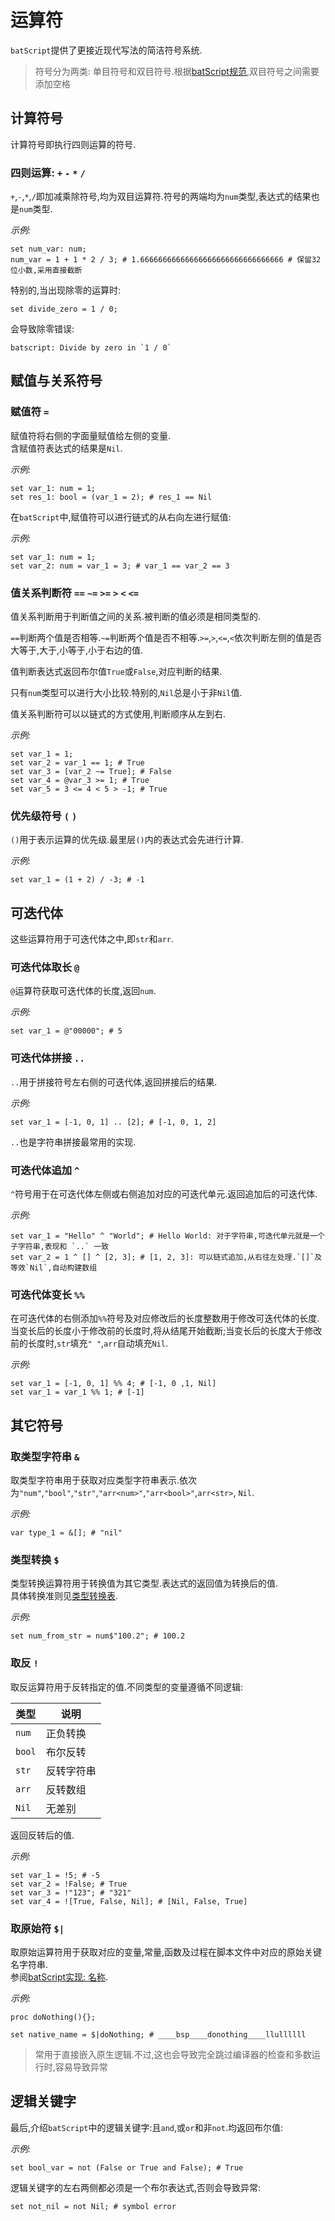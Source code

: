 # 运算符  

`batScript`提供了更接近现代写法的简洁符号系统.  

> 符号分为两类: 单目符号和双目符号.根据[batScript规范](),双目符号之间需要添加空格    

## 计算符号  

计算符号即执行四则运算的符号.  

### 四则运算: `+` `-` `*` `/`  

`+`,`-`,`*`,`/`即加减乘除符号,均为双目运算符.符号的两端均为`num`类型,表达式的结果也是`num`类型.  

*示例:*  

```batscript
set num_var: num;
num_var = 1 + 1 * 2 / 3; # 1.66666666666666666666666666666666 # 保留32位小数,采用直接截断
```

特别的,当出现除零的运算时:  

```batscript
set divide_zero = 1 / 0;
```

会导致除零错误:  

```batscript
batscript: Divide by zero in `1 / 0`
```

## 赋值与关系符号  

### 赋值符 `=`  

赋值符将右侧的字面量赋值给左侧的变量.  
含赋值符表达式的结果是`Nil`.  

*示例:*  

```batscript
set var_1: num = 1;
set res_1: bool = (var_1 = 2); # res_1 == Nil
```

在`batScript`中,赋值符可以进行链式的从右向左进行赋值:  

*示例:*  

```batscript
set var_1: num = 1;
set var_2: num = var_1 = 3; # var_1 == var_2 == 3
```

### 值关系判断符 `==` `~=` `>=` `>` `<` `<=`  

值关系判断用于判断值之间的关系.被判断的值必须是相同类型的.  

`==`判断两个值是否相等.`~=`判断两个值是否不相等.`>=`,`>`,`<=`,`<`依次判断左侧的值是否大等于,大于,小等于,小于右边的值.  

值判断表达式返回布尔值`True`或`False`,对应判断的结果.  

只有`num`类型可以进行大小比较.特别的,`Nil`总是小于非`Nil`值.  

值关系判断符可以以链式的方式使用,判断顺序从左到右.  

*示例:*  

```batscript
set var_1 = 1;
set var_2 = var_1 == 1; # True
set var_3 = [var_2 ~= True]; # False
set var_4 = @var_3 >= 1; # True
set var_5 = 3 <= 4 < 5 > -1; # True
```

### 优先级符号 `(` `)`  

`()`用于表示运算的优先级.最里层`()`内的表达式会先进行计算.  

*示例:*  

```batscript
set var_1 = (1 + 2) / -3; # -1
```

## 可迭代体  

这些运算符用于可迭代体之中,即`str`和`arr`.  

### 可迭代体取长 `@`  

`@`运算符获取可迭代体的长度,返回`num`.  

*示例:*  

```batscript
set var_1 = @"00000"; # 5
```

### 可迭代体拼接 `..`  

`..`用于拼接符号左右侧的可迭代体,返回拼接后的结果.  

*示例:*  

```batscript
set var_1 = [-1, 0, 1] .. [2]; # [-1, 0, 1, 2]
```

`..`也是字符串拼接最常用的实现.  

### 可迭代体追加 `^`  

`^`符号用于在可迭代体左侧或右侧追加对应的可迭代单元.返回追加后的可迭代体.  

*示例:*  

```batscript
set var_1 = "Hello" ^ "World"; # Hello World: 对于字符串,可迭代单元就是一个子字符串,表现和 `..` 一致
set var_2 = 1 ^ [] ^ [2, 3]; # [1, 2, 3]: 可以链式追加,从右往左处理.`[]`及等效`Nil`,自动构建数组
```

### 可迭代体变长 `%%`  

在可迭代体的右侧添加`%%`符号及对应修改后的长度整数用于修改可迭代体的长度.  
当变长后的长度小于修改前的长度时,将从结尾开始截断;当变长后的长度大于修改前的长度时,`str`填充`" "`,`arr`自动填充`Nil`.  

*示例:*  

```batscript
set var_1 = [-1, 0, 1] %% 4; # [-1, 0 ,1, Nil]
set var_1 = var_1 %% 1; # [-1]
```

## 其它符号  

### 取类型字符串 `&`  

取类型字符串用于获取对应类型字符串表示.依次为`"num"`,`"bool"`,`"str"`,`"arr<num>"`,`"arr<bool>"`,`arr<str>`, `Nil`.  

*示例:*  

```batscript
var type_1 = &[]; # "nil"
```

### 类型转换 `$`  

类型转换运算符用于转换值为其它类型.表达式的返回值为转换后的值.  
具体转换准则见[类型转换表]().  

*示例:*  

```batscript
set num_from_str = num$"100.2"; # 100.2
```

### 取反 `!`  

取反运算符用于反转指定的值.不同类型的变量遵循不同逻辑:  

|类型|说明|
|---|---|
|`num`|正负转换|
|`bool`|布尔反转|
|`str`|反转字符串|
|`arr`|反转数组|  
|`Nil`|无差别|

返回反转后的值.  

*示例:*  

```batscript
set var_1 = !5; # -5
set var_2 = !False; # True
set var_3 = !"123"; # "321"
set var_4 = ![True, False, Nil]; # [Nil, False, True]
```

### 取原始符 `$|`  

取原始运算符用于获取对应的变量,常量,函数及过程在脚本文件中对应的原始关键名字符串.  
参阅[batScript实现: 名称]().  

*示例:*  

```batscript
proc doNothing(){};

set native_name = $|doNothing; # ____bsp____donothing____llullllll
```

> 常用于直接嵌入原生逻辑.不过,这也会导致完全跳过编译器的检查和多数运行时,容易导致异常  

## 逻辑关键字  

最后,介绍`batScript`中的逻辑关键字:且`and`,或`or`和非`not`.均返回布尔值:  

*示例:*  

```batscript
set bool_var = not (False or True and False); # True
```

逻辑关键字的左右两侧都必须是一个布尔表达式,否则会导致异常:  

```batscript
set not_nil = not Nil; # symbol error
```
